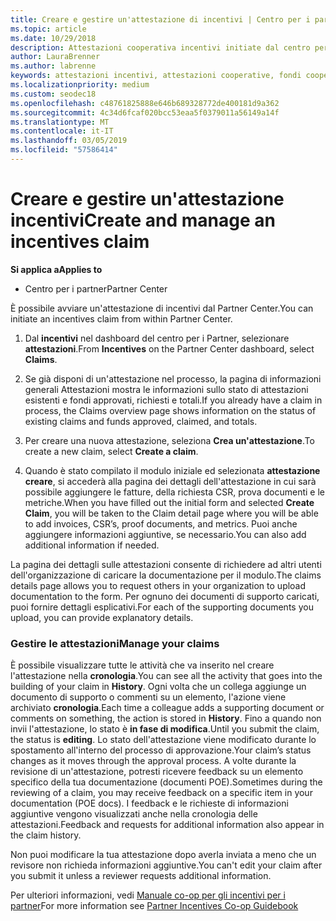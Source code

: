 ```yaml
---
title: Creare e gestire un'attestazione di incentivi | Centro per i partner
ms.topic: article
ms.date: 10/29/2018
description: Attestazioni cooperativa incentivi initiate dal centro per i Partner. Puoi visualizzare tutte le attività eseguite per creare l'attestazione nella cronologia.
author: LauraBrenner
ms.author: labrenne
keywords: attestazioni incentivi, attestazioni cooperative, fondi cooperativi
ms.localizationpriority: medium
ms.custom: seodec18
ms.openlocfilehash: c48761825888e646b689328772de400181d9a362
ms.sourcegitcommit: 4c34d6fcaf020bcc53eaa5f0379011a56149a14f
ms.translationtype: MT
ms.contentlocale: it-IT
ms.lasthandoff: 03/05/2019
ms.locfileid: "57586414"
---
```

# <a name="create-and-manage-an-incentives-claim"></a><span data-ttu-id="a5f42-105">Creare e gestire un'attestazione incentivi</span><span class="sxs-lookup"><span data-stu-id="a5f42-105">Create and manage an incentives claim</span></span>

<span data-ttu-id="a5f42-106">**Si applica a**</span><span class="sxs-lookup"><span data-stu-id="a5f42-106">**Applies to**</span></span>
- <span data-ttu-id="a5f42-107">Centro per i partner</span><span class="sxs-lookup"><span data-stu-id="a5f42-107">Partner Center</span></span>

<span data-ttu-id="a5f42-108">È possibile avviare un'attestazione di incentivi dal Partner Center.</span><span class="sxs-lookup"><span data-stu-id="a5f42-108">You can initiate an incentives claim from within Partner Center.</span></span> 

1. <span data-ttu-id="a5f42-109">Dal **incentivi** nel dashboard del centro per i Partner, selezionare **attestazioni**.</span><span class="sxs-lookup"><span data-stu-id="a5f42-109">From **Incentives** on the Partner Center dashboard, select **Claims**.</span></span>

2.  <span data-ttu-id="a5f42-110">Se già disponi di un'attestazione nel processo, la pagina di informazioni generali Attestazioni mostra le informazioni sullo stato di attestazioni esistenti e fondi approvati, richiesti e totali.</span><span class="sxs-lookup"><span data-stu-id="a5f42-110">If you already have a claim in process, the Claims overview page shows information on the status of existing claims and funds approved, claimed, and totals.</span></span>

3.  <span data-ttu-id="a5f42-111">Per creare una nuova attestazione, seleziona **Crea un'attestazione**.</span><span class="sxs-lookup"><span data-stu-id="a5f42-111">To create a new claim, select **Create a claim**.</span></span>

4.  <span data-ttu-id="a5f42-112">Quando è stato compilato il modulo iniziale ed selezionata **attestazione creare**, si accederà alla pagina dei dettagli dell'attestazione in cui sarà possibile aggiungere le fatture, della richiesta CSR, prova documenti e le metriche.</span><span class="sxs-lookup"><span data-stu-id="a5f42-112">When you have filled out the initial form and selected **Create Claim**, you will be taken to the Claim detail page where you will be able to add invoices, CSR’s, proof documents, and metrics.</span></span> <span data-ttu-id="a5f42-113">Puoi anche aggiungere informazioni aggiuntive, se necessario.</span><span class="sxs-lookup"><span data-stu-id="a5f42-113">You can also add additional information if needed.</span></span>

<span data-ttu-id="a5f42-114">La pagina dei dettagli sulle attestazioni consente di richiedere ad altri utenti dell'organizzazione di caricare la documentazione per il modulo.</span><span class="sxs-lookup"><span data-stu-id="a5f42-114">The claims details page allows you to request others in your organization to upload documentation to the form.</span></span> <span data-ttu-id="a5f42-115">Per ognuno dei documenti di supporto caricati, puoi fornire dettagli esplicativi.</span><span class="sxs-lookup"><span data-stu-id="a5f42-115">For each of the supporting documents you upload, you can provide explanatory details.</span></span> 

### <a name="manage-your-claims"></a><span data-ttu-id="a5f42-116">Gestire le attestazioni</span><span class="sxs-lookup"><span data-stu-id="a5f42-116">Manage your claims</span></span>

<span data-ttu-id="a5f42-117">È possibile visualizzare tutte le attività che va inserito nel creare l'attestazione nella **cronologia**.</span><span class="sxs-lookup"><span data-stu-id="a5f42-117">You can see all the activity that goes into the building of your claim in **History**.</span></span> <span data-ttu-id="a5f42-118">Ogni volta che un collega aggiunge un documento di supporto o commenti su un elemento, l'azione viene archiviato **cronologia**.</span><span class="sxs-lookup"><span data-stu-id="a5f42-118">Each time a colleague adds a supporting document or comments on something, the action is stored in **History**.</span></span> <span data-ttu-id="a5f42-119">Fino a quando non invii l'attestazione, lo stato è **in fase di modifica**.</span><span class="sxs-lookup"><span data-stu-id="a5f42-119">Until you submit the claim, the status is **editing**.</span></span> <span data-ttu-id="a5f42-120">Lo stato dell'attestazione viene modificato durante lo spostamento all'interno del processo di approvazione.</span><span class="sxs-lookup"><span data-stu-id="a5f42-120">Your claim’s status changes as it moves through the approval process.</span></span> <span data-ttu-id="a5f42-121">A volte durante la revisione di un'attestazione, potresti ricevere feedback su un elemento specifico della tua documentazione (documenti POE).</span><span class="sxs-lookup"><span data-stu-id="a5f42-121">Sometimes during the reviewing of a claim, you may receive feedback on a specific item in your documentation (POE docs).</span></span> <span data-ttu-id="a5f42-122">I feedback e le richieste di informazioni aggiuntive vengono visualizzati anche nella cronologia delle attestazioni.</span><span class="sxs-lookup"><span data-stu-id="a5f42-122">Feedback and requests for additional information also appear in the claim history.</span></span> 

<span data-ttu-id="a5f42-123">Non puoi modificare la tua attestazione dopo averla inviata a meno che un revisore non richieda informazioni aggiuntive.</span><span class="sxs-lookup"><span data-stu-id="a5f42-123">You can't edit your claim after you submit it unless a reviewer requests additional information.</span></span>

<span data-ttu-id="a5f42-124">Per ulteriori informazioni, vedi [Manuale co-op per gli incentivi per i partner](https://assets.microsoft.com/coop-guidebook.pdf)</span><span class="sxs-lookup"><span data-stu-id="a5f42-124">For more information see [Partner Incentives Co-op Guidebook](https://assets.microsoft.com/coop-guidebook.pdf)</span></span>

